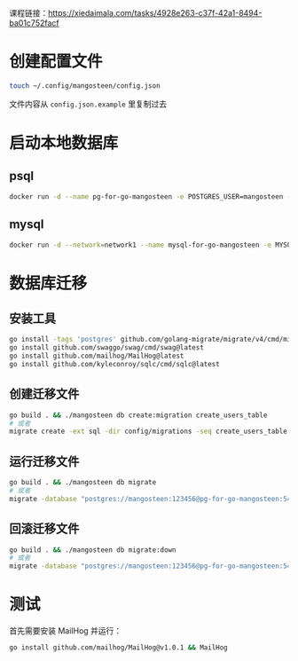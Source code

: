 课程链接：https://xiedaimala.com/tasks/4928e263-c37f-42a1-8494-ba01c752facf

# 创建配置文件

```bash
touch ~/.config/mangosteen/config.json
```
文件内容从 `config.json.example` 里复制过去

# 启动本地数据库

## psql

```bash
docker run -d --name pg-for-go-mangosteen -e POSTGRES_USER=mangosteen -e POSTGRES_PASSWORD=123456 -e POSTGRES_DB=mangosteen_dev -e PGDATA=/var/lib/postgresql/data/pgdata -v pg-go-mangosteen-data:/var/lib/postgresql/data --network=network1 postgres:14
```

## mysql

```bash
docker run -d --network=network1 --name mysql-for-go-mangosteen -e MYSQL_DATABASE=mangosteen_dev -e MYSQL_USER=mangosteen -e MYSQL_PASSWORD=123456 -e MYSQL_ROOT_PASSWORD=123456 -v mysql-go-mangosteen-data:/var/lib/mysql mysql:8 --character-set-server=utf8mb4 --collation-server=utf8mb4_unicode_ci
```
# 数据库迁移

## 安装工具

```bash
go install -tags 'postgres' github.com/golang-migrate/migrate/v4/cmd/migrate@latest
go install github.com/swaggo/swag/cmd/swag@latest
go install github.com/mailhog/MailHog@latest
go install github.com/kyleconroy/sqlc/cmd/sqlc@latest

```

## 创建迁移文件

```bash
go build . && ./mangosteen db create:migration create_users_table
# 或者
migrate create -ext sql -dir config/migrations -seq create_users_table
```
## 运行迁移文件

```bash
go build . && ./mangosteen db migrate
# 或者
migrate -database "postgres://mangosteen:123456@pg-for-go-mangosteen:5432/mangosteen_dev?sslmode=disable" -source "file://$(pwd)/config/migrations" up
```

## 回滚迁移文件

```bash
go build . && ./mangosteen db migrate:down
# 或者
migrate -database "postgres://mangosteen:123456@pg-for-go-mangosteen:5432/mangosteen_dev?sslmode=disable" -source "file://$(pwd)/config/migrations" down 1
```

# 测试

首先需要安装 MailHog 并运行：

```bash
go install github.com/mailhog/MailHog@v1.0.1 && MailHog
```
